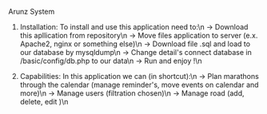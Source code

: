 Arunz System

1. Installation:
  To install and use this application need to:\n
  -> Download this apllication from repository\n
  -> Move files application to server (e.x. Apache2, nginx or something else)\n
  -> Download file .sql and load to our database by mysqldump\n
  -> Change detail's connect database in /basic/config/db.php to our data\n
  -> Run and enjoy !\n



2. Capabilities:
  In this application we can (in shortcut):\n
  -> Plan marathons through the calendar (manage reminder's, move events on calendar and more)\n
  -> Manage users (filtration chosen)\n
  -> Manage road (add, delete, edit )\n
